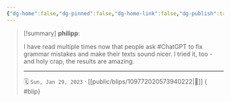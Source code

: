 ```yaml
---
{"dg-home":false,"dg-pinned":false,"dg-home-link":false,"dg-publish":true,"tags":["dgblip"],"disabled rules":["yaml-title","yaml-title-alias","file-name-heading"],"title":"philipp on mastodon @ 2023-01-29","created-date":"2023-01-29T10:28:26","id":109772020573940220,"updated-date":"2025-05-02T08:50:43","dg-path":"blips/109772020573940222.md","permalink":"/blips/109772020573940222/","dgPassFrontmatter":true}
---
```


> [!summary] **philipp**:
>
> I have read multiple times now that people ask #ChatGPT to fix grammar mistakes and make their texts sound nicer. I tried it, too - and holy crap, the results are amazing.
> - - -
>
> 🗓️ `Sun, Jan 29, 2023` · [[public/blips/109772020573940222\|🔗]]
{ #blip}

